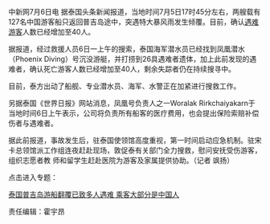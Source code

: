 中新网7月6日电 据泰国头条新闻报道，当地时间7月5日17时45分左右，两艘载有127名中国游客船只返回普吉岛途中，突遇特大暴风雨发生倾覆。目前，确认[遇难
游客](http://news.sina.cn/zt_d/youchuan0705)人数已经增加至40人。

据报道，经过救援人员6日一上午的搜索，泰国海军潜水员已经找到凤凰潜水（Phoenix
Diving）号沉没游艇，并打捞到26具遇难者遗体，加上此前发现的遇难者，确认死亡游客人数已经增加至40人，剩余失踪者仍在持续搜寻中。

目前，泰方出动了船舰、专业潜水员、海军、水警正在加紧进行搜救工作。

另据泰国《世界日报》网站消息，凤凰号负责人之一Woralak
Rirkchaiyakarn于当地时间6日上午表示，公司将负责所有船客的医疗费用，也会提出保险索赔补偿伤者与遇难者。

据此前报道，事故发生后，驻泰国使领馆高度重视，第一时间启动应急机制。驻宋卡总领馆派工作组连夜赶赴现场，敦促泰有关部门全力搜救，慰问安抚受伤游客，组织志愿者教
师和留学生赶赴医院为游客及家属提供协助。（记者 飒扬）

点击进入专题：

[泰国普吉岛游船翻覆已致多人遇难 乘客大部分是中国人](http://news.sina.cn/zt_d/youchuan0705)

责任编辑：霍宇昂

